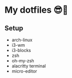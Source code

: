 # My dotfiles 😎🖖

## Setup

- arch-linux
- i3-wm
- i3-blocks
- zsh
- oh-my-zsh
- alacritty terminal
- micro-editor
